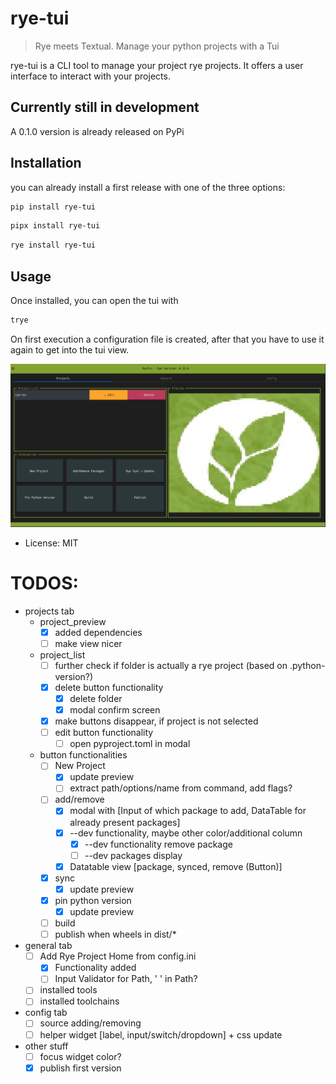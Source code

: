 # rye-tui

> Rye meets Textual. Manage your python projects with a Tui

rye-tui is a CLI tool to manage your project rye projects. It offers a user interface to interact with your projects.

## Currently still in development
A 0.1.0 version is already released on PyPi

## Installation

you can already install a first release with one of the three options:

```bash
pip install rye-tui
```

```bash
pipx install rye-tui
```

```bash
rye install rye-tui
```

## Usage

Once installed, you can open the tui with
```bash
trye
```

On first execution a configuration file is created, after that you have to use it again to get into the tui view.

![demo_image](https://raw.githubusercontent.com/Zaloog/rye-tui/main/images/image_rye_demo_preview.png)



* License: MIT

# TODOS:
- projects tab
    - project_preview
        - [X] added dependencies
        - [ ] make view nicer
    - project_list
        - [ ] further check if folder is actually a rye project (based on .python-version?)
        - [X] delete button functionality
            - [X] delete folder
            - [X] modal confirm screen
        - [X] make buttons disappear, if project is not selected
        - [ ] edit button functionality
            -[ ] open pyproject.toml in modal
    - button functionalities
        - [ ] New Project
            - [X] update preview
            - [ ] extract path/options/name from command, add flags?
        - [ ] add/remove
            - [X] modal with [Input of which package to add, DataTable for already present packages]
            - [X] --dev functionality, maybe other color/additional column
                - [x] --dev functionality remove package
                - [ ] --dev packages display
            - [X] Datatable view [package, synced, remove (Button)]
        - [X] sync
            - [X] update preview
        - [X] pin python version
            - [X] update preview
        - [ ] build
        - [ ] publish when wheels in dist/*
- general tab
    - [ ] Add Rye Project Home from config.ini
        - [x] Functionality added
        - [ ] Input Validator for Path, ' ' in Path?
    - [ ] installed tools
    - [ ] installed toolchains
- config tab
    - [ ] source adding/removing
    - [ ] helper widget [label, input/switch/dropdown] + css update
- other stuff
    - [ ] focus widget color?
    - [X] publish first version
